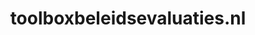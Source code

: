 ---
layout: post
title:  "toolboxbeleidsevaluaties.nl"
internal_url:  "/dutchgov/toolboxbeleidsevaluaties.nl.html"
categories: dutchgov
---